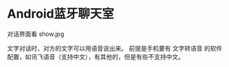 # Android蓝牙聊天室


对话界面看 show.jpg

文字对话时，对方的文字可以用语音说出来。 前提是手机要有 文字转语音 的软件配置，如讯飞语音（支持中文），有其他的，但是有些不支持中文。
